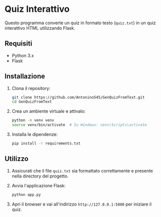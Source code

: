# Quiz Interattivo

Questo programma converte un quiz in formato testo (`quiz.txt`) in un quiz interattivo HTML utilizzando Flask.

## Requisiti

- Python 3.x
- Flask

## Installazione

1. Clona il repository:
    ```bash
    git clone https://github.com/Antonino545/GenQuizFromText.git
    cd GenQuizFromText
    ```

2. Crea un ambiente virtuale e attivalo:
    ```bash
    python -m venv venv
    source venv/bin/activate  # Su Windows: venv\Scripts\activate
    ```

3. Installa le dipendenze:
    ```bash
    pip install -r requirements.txt
    ```

## Utilizzo

1. Assicurati che il file `quiz.txt` sia formattato correttamente e presente nella directory del progetto.

2. Avvia l'applicazione Flask:
    ```bash
    python app.py
    ```

3. Apri il browser e vai all'indirizzo `http://127.0.0.1:5000` per iniziare il quiz.

